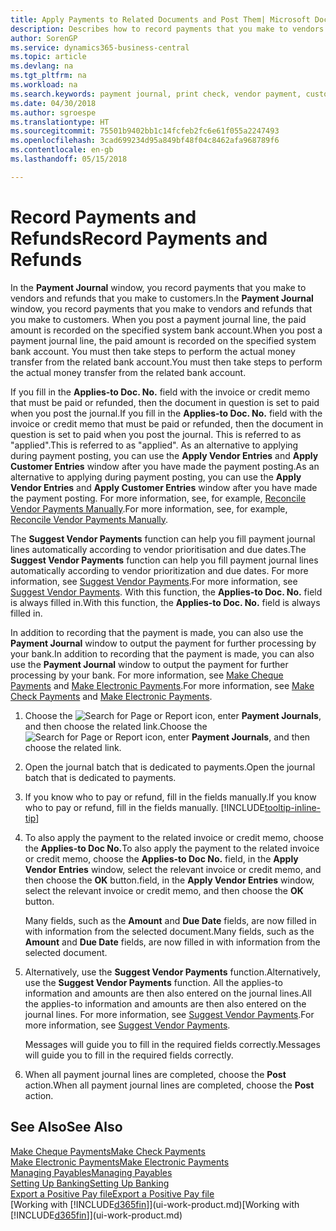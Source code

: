 ```yaml
---
title: Apply Payments to Related Documents and Post Them| Microsoft Docs
description: Describes how to record payments that you make to vendors and refunds that you make to customers.
author: SorenGP
ms.service: dynamics365-business-central
ms.topic: article
ms.devlang: na
ms.tgt_pltfrm: na
ms.workload: na
ms.search.keywords: payment journal, print check, vendor payment, customer refund, creditor, debt, balance due, AP
ms.date: 04/30/2018
ms.author: sgroespe
ms.translationtype: HT
ms.sourcegitcommit: 75501b9402bb1c14fcfeb2fc6e61f055a2247493
ms.openlocfilehash: 3cad699234d95a849bf48f04c8462afa968789f6
ms.contentlocale: en-gb
ms.lasthandoff: 05/15/2018

---
```

# <a name="record-payments-and-refunds"></a><span data-ttu-id="f6b94-103">Record Payments and Refunds</span><span class="sxs-lookup"><span data-stu-id="f6b94-103">Record Payments and Refunds</span></span>
<span data-ttu-id="f6b94-104">In the **Payment Journal** window, you record payments that you make to vendors and refunds that you make to customers.</span><span class="sxs-lookup"><span data-stu-id="f6b94-104">In the **Payment Journal** window, you record payments that you make to vendors and refunds that you make to customers.</span></span> <span data-ttu-id="f6b94-105">When you post a payment journal line, the paid amount is recorded on the specified system bank account.</span><span class="sxs-lookup"><span data-stu-id="f6b94-105">When you post a payment journal line, the paid amount is recorded on the specified system bank account.</span></span> <span data-ttu-id="f6b94-106">You must then take steps to perform the actual money transfer from the related bank account.</span><span class="sxs-lookup"><span data-stu-id="f6b94-106">You must then take steps to perform the actual money transfer from the related bank account.</span></span>

<span data-ttu-id="f6b94-107">If you fill in the **Applies-to Doc. No.** field with the invoice or credit memo that must be paid or refunded, then the document in question is set to paid when you post the journal.</span><span class="sxs-lookup"><span data-stu-id="f6b94-107">If you fill in the **Applies-to Doc. No.** field with the invoice or credit memo that must be paid or refunded, then the document in question is set to paid when you post the journal.</span></span> <span data-ttu-id="f6b94-108">This is referred to as "applied".</span><span class="sxs-lookup"><span data-stu-id="f6b94-108">This is referred to as "applied".</span></span> <span data-ttu-id="f6b94-109">As an alternative to applying during payment posting, you can use the **Apply Vendor Entries** and **Apply Customer Entries** window after you have made the payment posting.</span><span class="sxs-lookup"><span data-stu-id="f6b94-109">As an alternative to applying during payment posting, you can use the **Apply Vendor Entries** and **Apply Customer Entries** window after you have made the payment posting.</span></span> <span data-ttu-id="f6b94-110">For more information, see, for example, [Reconcile Vendor Payments Manually](payables-how-apply-purchase-transactions-manually.md).</span><span class="sxs-lookup"><span data-stu-id="f6b94-110">For more information, see, for example, [Reconcile Vendor Payments Manually](payables-how-apply-purchase-transactions-manually.md).</span></span>

<span data-ttu-id="f6b94-111">The **Suggest Vendor Payments** function can help you fill payment journal lines automatically according to vendor prioritisation and due dates.</span><span class="sxs-lookup"><span data-stu-id="f6b94-111">The **Suggest Vendor Payments** function can help you fill payment journal lines automatically according to vendor prioritization and due dates.</span></span> <span data-ttu-id="f6b94-112">For more information, see [Suggest Vendor Payments](payables-how-suggest-vendor-payments.md).</span><span class="sxs-lookup"><span data-stu-id="f6b94-112">For more information, see [Suggest Vendor Payments](payables-how-suggest-vendor-payments.md).</span></span> <span data-ttu-id="f6b94-113">With this function, the **Applies-to Doc. No.** field is always filled in.</span><span class="sxs-lookup"><span data-stu-id="f6b94-113">With this function, the **Applies-to Doc. No.** field is always filled in.</span></span>

<span data-ttu-id="f6b94-114">In addition to recording that the payment is made, you can also use the **Payment Journal** window to output the payment for further processing by your bank.</span><span class="sxs-lookup"><span data-stu-id="f6b94-114">In addition to recording that the payment is made, you can also use the **Payment Journal** window to output the payment for further processing by your bank.</span></span> <span data-ttu-id="f6b94-115">For more information, see [Make Cheque Payments](payables-how-work-checks.md) and [Make Electronic Payments](payables-how-export-payments-bank-file.md).</span><span class="sxs-lookup"><span data-stu-id="f6b94-115">For more information, see [Make Check Payments](payables-how-work-checks.md) and [Make Electronic Payments](payables-how-export-payments-bank-file.md).</span></span>  

1. <span data-ttu-id="f6b94-116">Choose the ![Search for Page or Report](media/ui-search/search_small.png "Search for Page or Report icon") icon, enter **Payment Journals**, and then choose the related link.</span><span class="sxs-lookup"><span data-stu-id="f6b94-116">Choose the ![Search for Page or Report](media/ui-search/search_small.png "Search for Page or Report icon") icon, enter **Payment Journals**, and then choose the related link.</span></span>
2. <span data-ttu-id="f6b94-117">Open the journal batch that is dedicated to payments.</span><span class="sxs-lookup"><span data-stu-id="f6b94-117">Open the journal batch that is dedicated to payments.</span></span>
3. <span data-ttu-id="f6b94-118">If you know who to pay or refund, fill in the fields manually.</span><span class="sxs-lookup"><span data-stu-id="f6b94-118">If you know who to pay or refund, fill in the fields manually.</span></span> [!INCLUDE[tooltip-inline-tip](includes/tooltip-inline-tip_md.md)]
4. <span data-ttu-id="f6b94-119">To also apply the payment to the related invoice or credit memo, choose the **Applies-to Doc No.**</span><span class="sxs-lookup"><span data-stu-id="f6b94-119">To also apply the payment to the related invoice or credit memo, choose the **Applies-to Doc No.**</span></span> <span data-ttu-id="f6b94-120">field, in the **Apply Vendor Entries** window, select the relevant invoice or credit memo, and then choose the **OK** button.</span><span class="sxs-lookup"><span data-stu-id="f6b94-120">field, in the **Apply Vendor Entries** window, select the relevant invoice or credit memo, and then choose the **OK** button.</span></span>

    <span data-ttu-id="f6b94-121">Many fields, such as the **Amount** and **Due Date** fields, are now filled in with information from the selected document.</span><span class="sxs-lookup"><span data-stu-id="f6b94-121">Many fields, such as the **Amount** and **Due Date** fields, are now filled in with information from the selected document.</span></span>
5. <span data-ttu-id="f6b94-122">Alternatively, use the **Suggest Vendor Payments** function.</span><span class="sxs-lookup"><span data-stu-id="f6b94-122">Alternatively, use the **Suggest Vendor Payments** function.</span></span> <span data-ttu-id="f6b94-123">All the applies-to information and amounts are then also entered on the journal lines.</span><span class="sxs-lookup"><span data-stu-id="f6b94-123">All the applies-to information and amounts are then also entered on the journal lines.</span></span> <span data-ttu-id="f6b94-124">For more information, see [Suggest Vendor Payments](payables-how-suggest-vendor-payments.md).</span><span class="sxs-lookup"><span data-stu-id="f6b94-124">For more information, see [Suggest Vendor Payments](payables-how-suggest-vendor-payments.md).</span></span>

    <span data-ttu-id="f6b94-125">Messages will guide you to fill in the required fields correctly.</span><span class="sxs-lookup"><span data-stu-id="f6b94-125">Messages will guide you to fill in the required fields correctly.</span></span>
6.  <span data-ttu-id="f6b94-126">When all payment journal lines are completed, choose the **Post** action.</span><span class="sxs-lookup"><span data-stu-id="f6b94-126">When all payment journal lines are completed, choose the **Post** action.</span></span>

## <a name="see-also"></a><span data-ttu-id="f6b94-127">See Also</span><span class="sxs-lookup"><span data-stu-id="f6b94-127">See Also</span></span>
[<span data-ttu-id="f6b94-128">Make Cheque Payments</span><span class="sxs-lookup"><span data-stu-id="f6b94-128">Make Check Payments</span></span>](payables-how-work-checks.md)  
[<span data-ttu-id="f6b94-129">Make Electronic Payments</span><span class="sxs-lookup"><span data-stu-id="f6b94-129">Make Electronic Payments</span></span>](payables-how-export-payments-bank-file.md)  
[<span data-ttu-id="f6b94-130">Managing Payables</span><span class="sxs-lookup"><span data-stu-id="f6b94-130">Managing Payables</span></span>](payables-manage-payables.md)  
[<span data-ttu-id="f6b94-131">Setting Up Banking</span><span class="sxs-lookup"><span data-stu-id="f6b94-131">Setting Up Banking</span></span>](bank-setup-banking.md)  
[<span data-ttu-id="f6b94-132">Export a Positive Pay file</span><span class="sxs-lookup"><span data-stu-id="f6b94-132">Export a Positive Pay file</span></span>](finance-how-positive-pay.md)  
<span data-ttu-id="f6b94-133">[Working with [!INCLUDE[d365fin](includes/d365fin_md.md)]](ui-work-product.md)</span><span class="sxs-lookup"><span data-stu-id="f6b94-133">[Working with [!INCLUDE[d365fin](includes/d365fin_md.md)]](ui-work-product.md)</span></span>  

